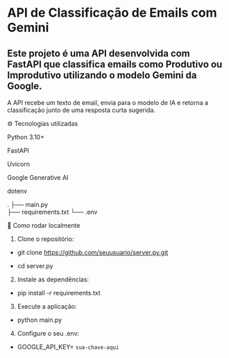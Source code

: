 # API de Classificação de Emails com Gemini

## Este projeto é uma API desenvolvida com FastAPI que classifica emails como Produtivo ou Improdutivo utilizando o modelo Gemini da Google.

A API recebe um texto de email, envia para o modelo de IA e retorna a classificação junto de uma resposta curta sugerida.

⚙️ Tecnologias utilizadas

Python 3.10+

FastAPI

Uvicorn

Google Generative AI

dotenv

.
├── main.py          
├── requirements.txt 
└── .env             

🚀 Como rodar localmente

1. Clone o repositório:

- git clone https://github.com/seuusuario/server.py.git

- cd server.py

2. Instale as dependências:

- pip install -r requirements.txt

3. Execute a aplicação:

- python main.py

4. Configure o seu .env:

- GOOGLE_API_KEY= `sua-chave-aqui`



